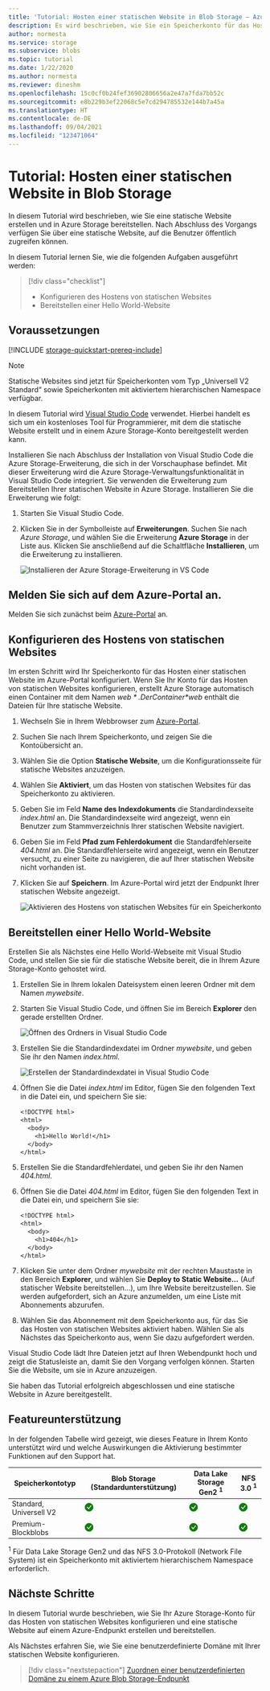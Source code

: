 ```yaml
---
title: 'Tutorial: Hosten einer statischen Website in Blob Storage – Azure Storage'
description: Es wird beschrieben, wie Sie ein Speicherkonto für das Hosten von statischen Websites konfigurieren und eine statische Website in Azure Storage bereitstellen.
author: normesta
ms.service: storage
ms.subservice: blobs
ms.topic: tutorial
ms.date: 1/22/2020
ms.author: normesta
ms.reviewer: dineshm
ms.openlocfilehash: 15c0cf0b24fef36902806656a2e47a7fda7bb52c
ms.sourcegitcommit: e8b229b3ef22068c5e7cd294785532e144b7a45a
ms.translationtype: HT
ms.contentlocale: de-DE
ms.lasthandoff: 09/04/2021
ms.locfileid: "123471064"
---
```

<!---Customer intent: I want to host files for a static website in Blob storage and access the website from an Azure endpoint.--->

# <a name="tutorial-host-a-static-website-on-blob-storage"></a>Tutorial: Hosten einer statischen Website in Blob Storage

In diesem Tutorial wird beschrieben, wie Sie eine statische Website erstellen und in Azure Storage bereitstellen. Nach Abschluss des Vorgangs verfügen Sie über eine statische Website, auf die Benutzer öffentlich zugreifen können. 

In diesem Tutorial lernen Sie, wie die folgenden Aufgaben ausgeführt werden:

> [!div class="checklist"]
> * Konfigurieren des Hostens von statischen Websites
> * Bereitstellen einer Hello World-Website

## <a name="prerequisites"></a>Voraussetzungen

[!INCLUDE [storage-quickstart-prereq-include](../../../includes/storage-quickstart-prereq-include.md)]

> [!NOTE] 
> Statische Websites sind jetzt für Speicherkonten vom Typ „Universell V2 Standard“ sowie Speicherkonten mit aktiviertem hierarchischen Namespace verfügbar.

In diesem Tutorial wird [Visual Studio Code](https://code.visualstudio.com/download) verwendet. Hierbei handelt es sich um ein kostenloses Tool für Programmierer, mit dem die statische Website erstellt und in einem Azure Storage-Konto bereitgestellt werden kann.

Installieren Sie nach Abschluss der Installation von Visual Studio Code die Azure Storage-Erweiterung, die sich in der Vorschauphase befindet. Mit dieser Erweiterung wird die Azure Storage-Verwaltungsfunktionalität in Visual Studio Code integriert. Sie verwenden die Erweiterung zum Bereitstellen Ihrer statischen Website in Azure Storage. Installieren Sie die Erweiterung wie folgt:

1. Starten Sie Visual Studio Code.
2. Klicken Sie in der Symbolleiste auf **Erweiterungen**. Suchen Sie nach *Azure Storage*, und wählen Sie die Erweiterung **Azure Storage** in der Liste aus. Klicken Sie anschließend auf die Schaltfläche **Installieren**, um die Erweiterung zu installieren.

    ![Installieren der Azure Storage-Erweiterung in VS Code](media/storage-blob-static-website-host/install-extension-vs-code.png)

## <a name="sign-in-to-the-azure-portal"></a>Melden Sie sich auf dem Azure-Portal an.

Melden Sie sich zunächst beim [Azure-Portal](https://portal.azure.com/) an.

## <a name="configure-static-website-hosting"></a>Konfigurieren des Hostens von statischen Websites

Im ersten Schritt wird Ihr Speicherkonto für das Hosten einer statischen Website im Azure-Portal konfiguriert. Wenn Sie Ihr Konto für das Hosten von statischen Websites konfigurieren, erstellt Azure Storage automatisch einen Container mit dem Namen *$web*. Der Container *$web* enthält die Dateien für Ihre statische Website. 

1. Wechseln Sie in Ihrem Webbrowser zum [Azure-Portal](https://portal.azure.com/). 
1. Suchen Sie nach Ihrem Speicherkonto, und zeigen Sie die Kontoübersicht an.
1. Wählen Sie die Option **Statische Website**, um die Konfigurationsseite für statische Websites anzuzeigen.
1. Wählen Sie **Aktiviert**, um das Hosten von statischen Websites für das Speicherkonto zu aktivieren.
1. Geben Sie im Feld **Name des Indexdokuments** die Standardindexseite *index.html* an. Die Standardindexseite wird angezeigt, wenn ein Benutzer zum Stammverzeichnis Ihrer statischen Website navigiert.  
1. Geben Sie im Feld **Pfad zum Fehlerdokument** die Standardfehlerseite *404.html* an. Die Standardfehlerseite wird angezeigt, wenn ein Benutzer versucht, zu einer Seite zu navigieren, die auf Ihrer statischen Website nicht vorhanden ist.
1. Klicken Sie auf **Speichern**. Im Azure-Portal wird jetzt der Endpunkt Ihrer statischen Website angezeigt. 

    ![Aktivieren des Hostens von statischen Websites für ein Speicherkonto](media/storage-blob-static-website-host/enable-static-website-hosting.png)

## <a name="deploy-a-hello-world-website"></a>Bereitstellen einer Hello World-Website

Erstellen Sie als Nächstes eine Hello World-Webseite mit Visual Studio Code, und stellen Sie sie für die statische Website bereit, die in Ihrem Azure Storage-Konto gehostet wird.

1. Erstellen Sie in Ihrem lokalen Dateisystem einen leeren Ordner mit dem Namen *mywebsite*. 
1. Starten Sie Visual Studio Code, und öffnen Sie im Bereich **Explorer** den gerade erstellten Ordner.

    ![Öffnen des Ordners in Visual Studio Code](media/storage-blob-static-website-host/open-folder-vs-code.png)

1. Erstellen Sie die Standardindexdatei im Ordner *mywebsite*, und geben Sie ihr den Namen *index.html*.

    ![Erstellen der Standardindexdatei in Visual Studio Code](media/storage-blob-static-website-host/create-index-file-vs-code.png)

1. Öffnen Sie die Datei *index.html* im Editor, fügen Sie den folgenden Text in die Datei ein, und speichern Sie sie:

    ```
    <!DOCTYPE html>
    <html>
      <body>
        <h1>Hello World!</h1>
      </body>
    </html>
    ```

1. Erstellen Sie die Standardfehlerdatei, und geben Sie ihr den Namen *404.html*.
1. Öffnen Sie die Datei *404.html* im Editor, fügen Sie den folgenden Text in die Datei ein, und speichern Sie sie:

    ```
    <!DOCTYPE html>
    <html>
      <body>
        <h1>404</h1>
      </body>
    </html>
    ```

1. Klicken Sie unter dem Ordner *mywebsite* mit der rechten Maustaste in den Bereich **Explorer**, und wählen Sie **Deploy to Static Website...** (Auf statischer Website bereitstellen...), um Ihre Website bereitzustellen. Sie werden aufgefordert, sich an Azure anzumelden, um eine Liste mit Abonnements abzurufen.

1. Wählen Sie das Abonnement mit dem Speicherkonto aus, für das Sie das Hosten von statischen Websites aktiviert haben. Wählen Sie als Nächstes das Speicherkonto aus, wenn Sie dazu aufgefordert werden.

Visual Studio Code lädt Ihre Dateien jetzt auf Ihren Webendpunkt hoch und zeigt die Statusleiste an, damit Sie den Vorgang verfolgen können. Starten Sie die Website, um sie in Azure anzuzeigen.

Sie haben das Tutorial erfolgreich abgeschlossen und eine statische Website in Azure bereitgestellt.

## <a name="feature-support"></a>Featureunterstützung

In der folgenden Tabelle wird gezeigt, wie dieses Feature in Ihrem Konto unterstützt wird und welche Auswirkungen die Aktivierung bestimmter Funktionen auf den Support hat. 

| Speicherkontotyp                | Blob Storage (Standardunterstützung)   | Data Lake Storage Gen2 <sup>1</sup>                        | NFS 3.0 <sup>1</sup>    
|-----------------------------|---------------------------------|------------------------------------|--------------------------------------------------|
| Standard, Universell V2 | ![Ja](../media/icons/yes-icon.png) |![Ja](../media/icons/yes-icon.png)              | ![Ja](../media/icons/yes-icon.png) | 
| Premium-Blockblobs          | ![Ja](../media/icons/yes-icon.png) |![Ja](../media/icons/yes-icon.png)              | ![Ja](../media/icons/yes-icon.png) |

<sup>1</sup>    Für Data Lake Storage Gen2 und das NFS 3.0-Protokoll (Network File System) ist ein Speicherkonto mit aktiviertem hierarchischem Namespace erforderlich.

## <a name="next-steps"></a>Nächste Schritte

In diesem Tutorial wurde beschrieben, wie Sie Ihr Azure Storage-Konto für das Hosten von statischen Websites konfigurieren und eine statische Website auf einem Azure-Endpunkt erstellen und bereitstellen.

Als Nächstes erfahren Sie, wie Sie eine benutzerdefinierte Domäne mit Ihrer statischen Website konfigurieren.

> [!div class="nextstepaction"]
> [Zuordnen einer benutzerdefinierten Domäne zu einem Azure Blob Storage-Endpunkt](storage-custom-domain-name.md)
